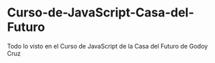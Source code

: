 # Curso-de-JavaScript-Casa-del-Futuro
Todo lo visto en el Curso de JavaScript de la Casa del Futuro de Godoy Cruz
